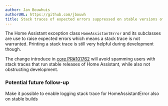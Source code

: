 ```yaml
---
author: Jan Bouwhuis
authorURL: https://github.com/jbouwh
title: Stack traces of expected errors suppressed on stable versions of HomeAssistant.
---
```


The Home Assistant exception class `HomeAssistantError` and its subclasses are use to raise expected errors which means a stack trace is not warranted. Printing a stack trace is still very helpful during development though.

The change introduce in [core PR#101762](https://github.com/home-assistant/core/pull/101762) will avoid spamming users with stack traces that run stable releases of Home Assistant, while also not obstructing development.

### Potential future follow-up

Make it possible to enable logging stack trace for HomeAssistantError also on stable builds